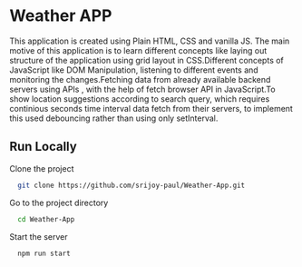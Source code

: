 # Weather APP

This application is created using Plain HTML, CSS and vanilla JS. The main motive of this application is to learn different concepts like laying out structure of the application using grid layout in CSS.Different concepts of JavaScript like DOM Manipulation, listening to different events and monitoring the changes.Fetching data from already available backend servers using APIs , with the help of fetch browser API in JavaScript.To show location suggestions according to search query, which requires continious seconds time interval data fetch from their servers, to implement this used debouncing rather than using only setInterval.

## Run Locally

Clone the project

```bash
  git clone https://github.com/srijoy-paul/Weather-App.git
```

Go to the project directory

```bash
  cd Weather-App
```

Start the server

```bash
  npm run start
```
